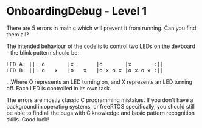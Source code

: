 # OnboardingDebug - Level 1

There are 5 errors in main.c which will prevent it from running. Can you find them all?

The intended behaviour of the code is to control two LEDs on the devboard - the blink pattern should be:
<pre>
LED A: ||: o       |x       |o       |x       :||     
LED B: ||: o   x   |o   x   |o x o x |o x o x :||
</pre>
...Where O represents an LED turning on, and X represents an LED turning off. Each LED is controlled in its own task.

The errors are mostly classic C programming mistakes. If you don't have a background in operating systems, or freeRTOS specifically, you should still be able to find all the bugs with C knowledge and basic pattern recognition skills. Good luck!
